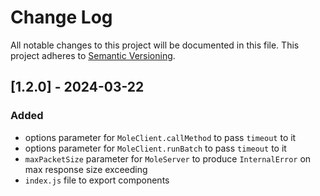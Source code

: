 # Change Log

All notable changes to this project will be documented in this file.
This project adheres to [Semantic Versioning](http://semver.org/).

## [1.2.0] - 2024-03-22

### Added
- options parameter for `MoleClient.callMethod` to pass `timeout` to it
- options parameter for `MoleClient.runBatch` to pass `timeout` to it
- `maxPacketSize` parameter for `MoleServer` to produce `InternalError` on max response size exceeding
- `index.js` file to export components
